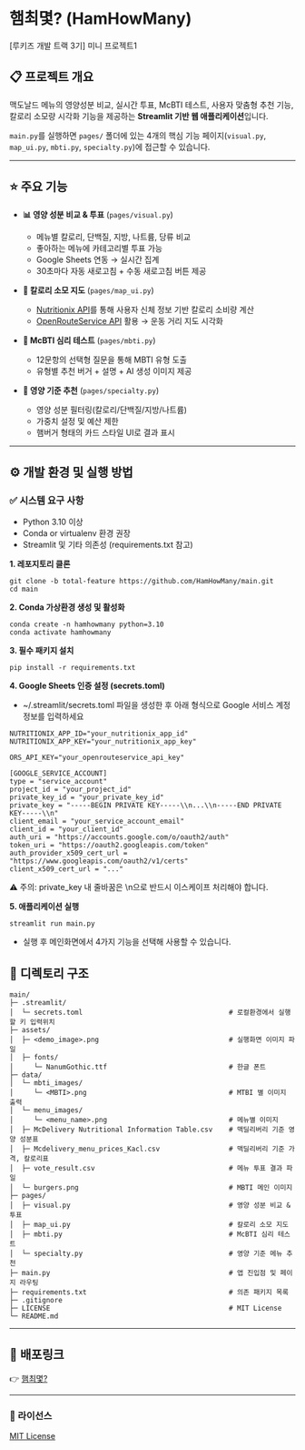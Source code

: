 # 햄최몇? (HamHowMany)

[루키즈 개발 트랙 3기] 미니 프로젝트1

## 📋 프로젝트 개요
맥도날드 메뉴의 영양성분 비교, 실시간 투표, McBTI 테스트, 사용자 맞춤형 추천 기능, 칼로리 소모량 시각화 기능을 제공하는 **Streamlit 기반 웹 애플리케이션**입니다.

`main.py`를 실행하면 `pages/` 폴더에 있는 4개의 핵심 기능 페이지(`visual.py`, `map_ui.py`, `mbti.py`, `specialty.py`)에 접근할 수 있습니다.

---

## ⭐ 주요 기능

- **📊 영양 성분 비교 & 투표** (`pages/visual.py`)  
  - 메뉴별 칼로리, 단백질, 지방, 나트륨, 당류 비교  
  - 좋아하는 메뉴에 카테고리별 투표 가능  
  - Google Sheets 연동 → 실시간 집계  
  - 30초마다 자동 새로고침 + 수동 새로고침 버튼 제공  

- **🏃 칼로리 소모 지도** (`pages/map_ui.py`)  
  - [Nutritionix API](https://www.nutritionix.com/business/api)를 통해 사용자 신체 정보 기반 칼로리 소비량 계산  
  - [OpenRouteService API](https://openrouteservice.org/) 활용 → 운동 거리 지도 시각화  

- **🧠 McBTI 심리 테스트** (`pages/mbti.py`)  
  - 12문항의 선택형 질문을 통해 MBTI 유형 도출  
  - 유형별 추천 버거 + 설명 + AI 생성 이미지 제공  

- **🍔 영양 기준 추천** (`pages/specialty.py`)  
  - 영양 성분 필터링(칼로리/단백질/지방/나트륨)  
  - 가중치 설정 및 예산 제한  
  - 햄버거 형태의 카드 스타일 UI로 결과 표시  

---

## ⚙️ 개발 환경 및 실행 방법

### ✅ 시스템 요구 사항
- Python 3.10 이상
- Conda or virtualenv 환경 권장
- Streamlit 및 기타 의존성 (requirements.txt 참고)

**1. 레포지토리 클론**
```
git clone -b total-feature https://github.com/HamHowMany/main.git
cd main
```
**2. Conda 가상환경 생성 및 활성화**
```
conda create -n hamhowmany python=3.10
conda activate hamhowmany
```
**3. 필수 패키지 설치**
```
pip install -r requirements.txt
```
**4. Google Sheets 인증 설정 (secrets.toml)**
- ~/.streamlit/secrets.toml 파일을 생성한 후 아래 형식으로 Google 서비스 계정 정보를 입력하세요
```
NUTRITIONIX_APP_ID="your_nutritionix_app_id"
NUTRITIONIX_APP_KEY="your_nutritionix_app_key"

ORS_API_KEY="your_openrouteservice_api_key"

[GOOGLE_SERVICE_ACCOUNT]
type = "service_account"
project_id = "your_project_id"
private_key_id = "your_private_key_id"
private_key = "-----BEGIN PRIVATE KEY-----\\n...\\n-----END PRIVATE KEY-----\\n"
client_email = "your_service_account_email"
client_id = "your_client_id"
auth_uri = "https://accounts.google.com/o/oauth2/auth"
token_uri = "https://oauth2.googleapis.com/token"
auth_provider_x509_cert_url = "https://www.googleapis.com/oauth2/v1/certs"
client_x509_cert_url = "..."
```
⚠️ 주의: private_key 내 줄바꿈은 \\n으로 반드시 이스케이프 처리해야 합니다.

**5. 애플리케이션 실행**
```
streamlit run main.py
```
- 실행 후 메인화면에서 4가지 기능을 선택해 사용할 수 있습니다.

## 📁 디렉토리 구조
```
main/
├─ .streamlit/
│  └─ secrets.toml                                    # 로컬환경에서 실행할 키 입력위치
├─ assets/
│  ├─ <demo_image>.png                                # 실행화면 이미지 파일
│  ├─ fonts/
│     └─ NanumGothic.ttf                              # 한글 폰트
├─ data/
│  └─ mbti_images/                                    
│     └─ <MBTI>.png                                   # MTBI 별 이미지 출력
│  └─ menu_images/
│     └─ <menu_name>.png                              # 메뉴별 이미지
│  ├─ McDelivery Nutritional Information Table.csv    # 맥딜리버리 기준 영양 성분표
│  ├─ Mcdelivery_menu_prices_Kacl.csv                 # 맥딜리버리 기준 가격, 칼로리표
│  ├─ vote_result.csv                                 # 메뉴 투표 결과 파일
│  └─ burgers.png                                     # MBTI 메인 이미지
├─ pages/
│  ├─ visual.py                                       # 영양 성분 비교 & 투표
│  ├─ map_ui.py                                       # 칼로리 소모 지도
│  ├─ mbti.py                                         # McBTI 심리 테스트
│  └─ specialty.py                                    # 영양 기준 메뉴 추천
├─ main.py                                            # 앱 진입점 및 페이지 라우팅
├─ requirements.txt                                   # 의존 패키지 목록
├─ .gitignore
├─ LICENSE                                            # MIT License
└─ README.md
```
---

## 🚀 배포링크
👉 [햄최몇?](https://hamhowmany.streamlit.app/)

---

### 📜 라이선스
[MIT License](https://github.com/HamHowMany/main/blob/main/LICENSE)
